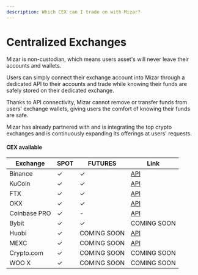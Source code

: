 ```yaml
---
description: Which CEX can I trade on with Mizar?
---
```


# Centralized Exchanges

Mizar is non-custodian, which means users asset's will never leave their accounts and wallets.&#x20;

Users can simply connect their exchange account into Mizar through a dedicated API to their accounts and trade while knowing their funds are safely stored on their dedicated exchange.&#x20;

Thanks to API connectivity, Mizar cannot remove or transfer funds from users' exchange wallets, giving users the comfort of knowing their funds are safe.&#x20;

Mizar has already partnered with and is integrating the top crypto exchanges and is continuously expanding its offerings at users' requests.

#### CEX available

| Exchange     | SPOT | FUTURES     | Link                                                                                                 |
| ------------ | ---- | ----------- | ---------------------------------------------------------------------------------------------------- |
| Binance      | ✓    | ✓           | [API](https://www.binance.com/en/support/faq/360002502072)                                           |
| KuCoin       | ✓    | ✓           | [API](https://support.kucoin.plus/hc/en-us/articles/360015102174-How-to-Create-an-API)               |
| FTX          | ✓    | ✓           | [API](https://help.ftx.com/hc/en-us/articles/360028807171-API-docs)                                  |
| OKX          | ✓    | ✓           | [API](https://www.okex.com/academy/en-in/how-to-use-api-trading-on-okex)                             |
| Coinbase PRO | ✓    | -           | [API](https://help.coinbase.com/en/pro/other-topics/api/how-do-i-create-an-api-key-for-coinbase-pro) |
| Bybit        | ✓    | ✓           | COMING SOON                                                                                          |
| Huobi        | ✓    | COMING SOON | [API](https://www.huobi.com/support/en-us/detail/360000203002)                                       |
| MEXC         | ✓    | COMING SOON | [API](https://support.mexc.com/hc/en-001/articles/360055933652-MEXC-API-Opening-Tutorial)            |
| Crypto.com   | ✓    | COMING SOON | COMING SOON                                                                                          |
| WOO X        | ✓    | COMING SOON | COMING SOON                                                                                          |
